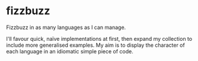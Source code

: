 # fizzbuzz
Fizzbuzz in as many languages as I can manage.

I'll favour quick, naïve implementations at first, then expand my collection to include more generalised examples. My aim is to display the character of each language in an idiomatic simple piece of code.
